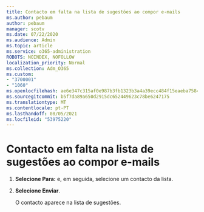 ```yaml
---
title: Contacto em falta na lista de sugestões ao compor e-mails
ms.author: pebaum
author: pebaum
manager: scotv
ms.date: 07/22/2020
ms.audience: Admin
ms.topic: article
ms.service: o365-administration
ROBOTS: NOINDEX, NOFOLLOW
localization_priority: Normal
ms.collection: Adm_O365
ms.custom:
- "3700001"
- "1060"
ms.openlocfilehash: ae6e347c315af0e987b3fb1323b3a4a39ecc484f15eaeba75840b5ab134cc4d1
ms.sourcegitcommit: b5f7da89a650d2915dc652449623c78be6247175
ms.translationtype: MT
ms.contentlocale: pt-PT
ms.lasthandoff: 08/05/2021
ms.locfileid: "53975220"
---
```

# <a name="missing-contact-in-suggestion-list-while-composing-mail"></a>Contacto em falta na lista de sugestões ao compor e-mails

1. **Selecione Para:** e, em seguida, selecione um contacto da lista.
2. **Selecione Enviar**.

    O contacto aparece na lista de sugestões.
